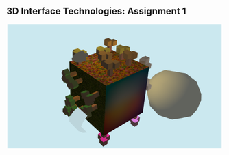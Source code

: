 ## 3D Interface Technologies: Assignment 1
<p align="center">
 <img src="https://github.com/enric1994/EE497-1/blob/master/src/res/world.png" width="500">
</p>
